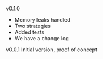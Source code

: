v0.1.0
* Memory leaks handled
* Two strategies
* Added tests
* We have a change log


v0.0.1
Initial version, proof of concept